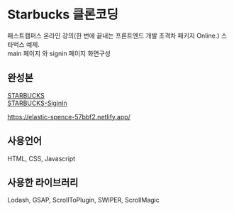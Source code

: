 # Starbucks 클론코딩
패스트캠퍼스 온라인 강의(한 번에 끝내는 프론트엔드 개발 초격차 패키지 Online.) 스타벅스 예제.  
main 페이지 와 signin 페이지 화면구성

## 완성본

<a href="https://elastic-spence-57bbf2.netlify.app/" traget="_blank">STARBUCKS</a>  <br/>
<a href="https://elastic-spence-57bbf2.netlify.app/signin" traget="_blank">STARBUCKS-SiginIn</a> <br/>
  
https://elastic-spence-57bbf2.netlify.app/


## 사용언어
HTML, CSS, Javascript 

## 사용한 라이브러리
Lodash, GSAP, ScrollToPlugin, SWIPER, ScrollMagic


